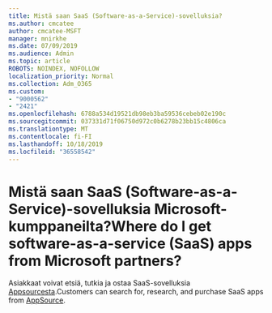 ```yaml
---
title: Mistä saan SaaS (Software-as-a-Service)-sovelluksia?
ms.author: cmcatee
author: cmcatee-MSFT
manager: mnirkhe
ms.date: 07/09/2019
ms.audience: Admin
ms.topic: article
ROBOTS: NOINDEX, NOFOLLOW
localization_priority: Normal
ms.collection: Adm_O365
ms.custom:
- "9000562"
- "2421"
ms.openlocfilehash: 6788a534d19521db98eb3ba59536cebeb02e190c
ms.sourcegitcommit: 037331d71f06750d972c0b6278b23bb15c4806ca
ms.translationtype: MT
ms.contentlocale: fi-FI
ms.lasthandoff: 10/18/2019
ms.locfileid: "36558542"
---
```

# <a name="where-do-i-get-software-as-a-service-saas-apps-from-microsoft-partners"></a><span data-ttu-id="d99c8-102">Mistä saan SaaS (Software-as-a-Service)-sovelluksia Microsoft-kumppaneilta?</span><span class="sxs-lookup"><span data-stu-id="d99c8-102">Where do I get software-as-a-service (SaaS) apps from Microsoft partners?</span></span>

<span data-ttu-id="d99c8-103">Asiakkaat voivat etsiä, tutkia ja ostaa SaaS-sovelluksia [Appsourcesta](http://www.appsource.com/).</span><span class="sxs-lookup"><span data-stu-id="d99c8-103">Customers can search for, research, and purchase SaaS apps from [AppSource](http://www.appsource.com/).</span></span>